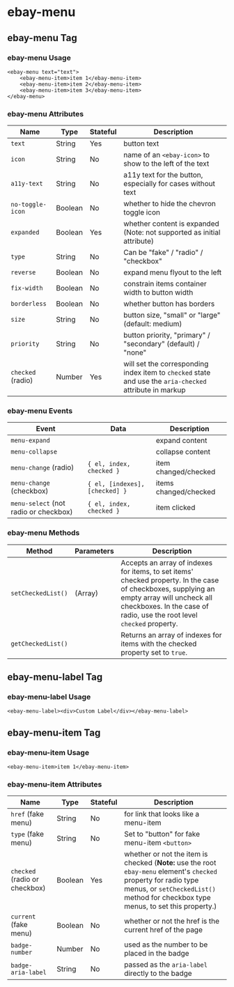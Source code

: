 # ebay-menu

## ebay-menu Tag

### ebay-menu Usage

```marko
<ebay-menu text="text">
    <ebay-menu-item>item 1</ebay-menu-item>
    <ebay-menu-item>item 2</ebay-menu-item>
    <ebay-menu-item>item 3</ebay-menu-item>
</ebay-menu>
```

### ebay-menu Attributes

Name | Type | Stateful | Description
--- | --- | --- | ---
`text` | String | Yes | button text
`icon` | String | No | name of an `<ebay-icon>` to show to the left of the text
`a11y-text` | String | No | a11y text for the button, especially for cases without text
`no-toggle-icon` | Boolean | No | whether to hide the chevron toggle icon
`expanded` | Boolean | Yes | whether content is expanded (Note: not supported as initial attribute)
`type` | String | No | Can be "fake" / "radio" / "checkbox"
`reverse` | Boolean | No | expand menu flyout to the left
`fix-width` | Boolean | No | constrain items container width to button width
`borderless` | Boolean | No | whether button has borders
`size` | String | No | button size, "small" or "large" (default: medium)
`priority` | String | No | button priority, "primary" / "secondary" (default) / "none"
`checked` (radio) | Number | Yes | will set the corresponding index item to `checked` state and use the `aria-checked` attribute in markup

### ebay-menu Events

Event | Data | Description
--- | --- | ---
`menu-expand` |  | expand content
`menu-collapse` |  | collapse content
`menu-change` (radio) | `{ el, index, checked }` | item changed/checked
`menu-change` (checkbox) | `{ el, [indexes], [checked] }` | items changed/checked
`menu-select` (not radio or checkbox) | `{ el, index, checked }` | item clicked

### ebay-menu Methods

Method | Parameters | Description
--- | --- | ---
`setCheckedList()` | (Array) | Accepts an array of indexes for items, to set items' checked property. In the case of checkboxes, supplying an empty array will uncheck all checkboxes. In the case of radio, use the root level `checked` property.
`getCheckedList()` |  | Returns an array of indexes for items with the checked property set to `true`.

## ebay-menu-label Tag


### ebay-menu-label Usage
```marko
<ebay-menu-label><div>Custom Label</div></ebay-menu-label>
```

## ebay-menu-item Tag

### ebay-menu-item Usage

```marko
<ebay-menu-item>item 1</ebay-menu-item>
```

### ebay-menu-item Attributes

Name | Type | Stateful | Description
--- | --- | --- | ---
`href` (fake menu) | String | No | for link that looks like a menu-item
`type` (fake menu) | String | No | Set to "button" for fake menu-item `<button>`
`checked` (radio or checkbox) | Boolean | Yes | whether or not the item is checked (**Note:** use the root `ebay-menu` element's `checked` property for radio type menus, or `setCheckedList()` method for checkbox type menus, to set this property.)
`current` (fake menu) | Boolean | No | whether or not the href is the current href of the page
`badge-number` | Number | No | used as the number to be placed in the badge
`badge-aria-label` | String | No | passed as the `aria-label` directly to the badge
